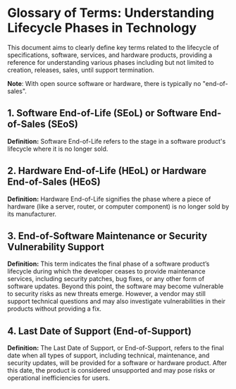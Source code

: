 # Glossary of Terms: Understanding Lifecycle Phases in Technology

This document aims to clearly define key terms related to the lifecycle of specifications, software, services, and hardware products, providing a reference for understanding various phases including but not limited to creation, releases, sales, until support termination.


**Note**: With open source software or hardware, there is typically no "end-of-sales".

## 1. Software End-of-Life (SEoL) or Software End-of-Sales (SEoS)

**Definition:** Software End-of-Life refers to the stage in a software product's lifecycle where it is no longer sold. 

## 2. Hardware End-of-Life (HEoL) or Hardware End-of-Sales (HEoS)

**Definition:** Hardware End-of-Life signifies the phase where a piece of hardware (like a server, router, or computer component) is no longer sold by its manufacturer.

## 3. End-of-Software Maintenance or Security Vulnerability Support

**Definition:** This term indicates the final phase of a software product’s lifecycle during which the developer ceases to provide maintenance services, including security patches, bug fixes, or any other form of software updates. Beyond this point, the software may become vulnerable to security risks as new threats emerge. However, a vendor may still support technical questions and may also investigate vulnerabilities in their products without providing a fix.

## 4. Last Date of Support (End-of-Support)

**Definition:** The Last Date of Support, or End-of-Support, refers to the final date when all types of support, including technical, maintenance, and security updates, will be provided for a software or hardware product. After this date, the product is considered unsupported and may pose risks or operational inefficiencies for users.
